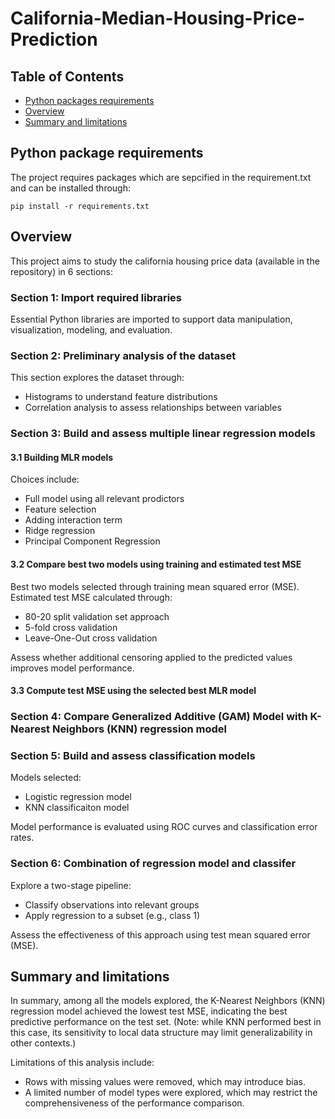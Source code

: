 # California-Median-Housing-Price-Prediction

## Table of Contents
- [Python packages requirements](#python-package-requirements)
- [Overview](#overview)
- [Summary and limitations](#summary-and-limitations)

## Python package requirements
The project requires packages which are sepcified in the requirement.txt and can be installed through:
```
pip install -r requirements.txt
```

## Overview
This project aims to study the california housing price data (available in the repository) in 6 sections:
### Section 1: Import required libraries
Essential Python libraries are imported to support data manipulation, visualization, modeling, and evaluation.
### Section 2: Preliminary analysis of the dataset 
This section explores the dataset through:
* Histograms to understand feature distributions
* Correlation analysis to assess relationships between variables

### Section 3: Build and assess multiple linear regression models
#### 3.1 Building MLR models
Choices include:
* Full model using all relevant prodictors
* Feature selection
* Adding interaction term
* Ridge regression
* Principal Component Regression
#### 3.2 Compare best two models using training and estimated test MSE
Best two models selected through training mean squared error (MSE). Estimated test MSE calculated through:
* 80-20 split validation set approach
* 5-fold cross validation
* Leave-One-Out cross validation

Assess whether additional censoring applied to the predicted values improves model performance.
#### 3.3 Compute test MSE using the selected best MLR model

### Section 4: Compare Generalized Additive (GAM) Model with K-Nearest Neighbors (KNN) regression model

### Section 5: Build and assess classification models
Models selected:
* Logistic regression model
* KNN classificaiton model

Model performance is evaluated using ROC curves and classification error rates.

### Section 6: Combination of regression model and classifer
Explore a two-stage pipeline:
* Classify observations into relevant groups
* Apply regression to a subset (e.g., class 1)

Assess the effectiveness of this approach using test mean squared error (MSE).

## Summary and limitations
In summary, among all the models explored, the K-Nearest Neighbors (KNN) regression model achieved the lowest test MSE, indicating the best predictive performance on the test set. (Note: while KNN performed best in this case, its sensitivity to local data structure may limit generalizability in other contexts.)

Limitations of this analysis include: 
* Rows with missing values were removed, which may introduce bias.
* A limited number of model types were explored, which may restrict the comprehensiveness of the performance comparison.
